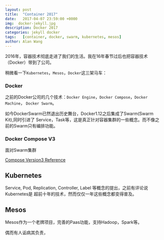 ```yaml
---
layout: post
title:  "Container 2017"
date:   2017-04-07 23:59:00 +0000
img:  docker-jekyll.jpg
description: Docker 2017
categories: jekyll docker
tags:   [container, docker, swarm, kubernetes, mesos]
author: Alan Wang
---
```

2016年，容器技术彻底走进了我们的生活。我在16年春节过后也把容器技术（Docker）带到了公司。

稍微看一下`Kubernetes`，`Mesos`，`Docker`这三架马车：

### Docker
之前的Docker公司的几个技术：`Docker Engine`，`Docker Compose`，`Docker Machine`，
`Docker Swarm`。

如今DockerSwarm已然退出历史舞台，Docker1.12之后集成了Swarm(Swarm Kit),同时引进了
Service，Task等，这是真正针对容器集群的一些概念。而不像之前的Swarm只有编排功能。

### Docker Compose V3
面对Swarm集群

[Compose Version3 Reference](https://docs.docker.com/compose/compose-file/)


## Kubernetes

Service, Pod, Replication, Controller, Label 等概念的提出，之前有评论说Kubernetes是
超前十年的技术，然而仅仅一年这些概念都变得普及。

## Mesos
Mesos作为一个老牌项目，完善的Paas功能，支持Hadoop，Spark等。

偶而有人诟病其负责，


